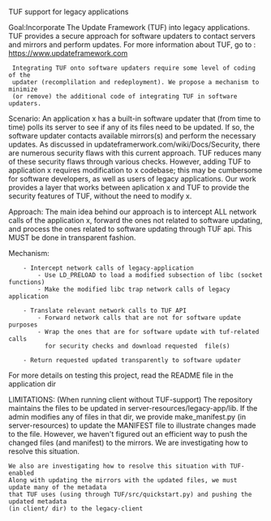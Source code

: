 TUF support for legacy applications

Goal:Incorporate The Update Framework (TUF) into legacy applications.
     TUF provides a secure approach for software updaters
     to contact servers and mirrors and perform updates. 
     For more information about TUF, go to : https://www.updateframework.com

     Integrating TUF onto software updaters require some level of coding of the  
     updater (recomplilation and redeployment). We propose a mechanism to minimize
     (or remove) the additional code of integrating TUF in software updaters.
 

Scenario: An application x has a built-in software updater that (from time to time) polls its server
          to see if any of its files need to be updated. If so, the software updater contacts available
	  mirrors(s) and perform the necessary updates. 
          As discussed in updateframerwork.com/wiki/Docs/Security, there are numerous security flaws with this current 
          approach. TUF reduces many of these security flaws through various checks. However, adding TUF to 
          application x requires modification to x codebase;  this may be cumbersome for software developers,
          as well as users of legacy applications. Our work provides a layer that works between aplication x and TUF
          to provide the security features of TUF, without the need to modify x.

Approach: The main idea behind our approach is to intercept ALL network calls of the application x, 
	  forward the ones not related to software updating, and process the ones related to software
	  updating through TUF api. This MUST be done in transparent fashion.

Mechanism:

		- Intercept network calls of legacy-application
			- Use LD_PRELOAD to load a modified subsection of libc (socket functions)
			- Make the modified libc trap network calls of legacy application
	
		- Translate relevant network calls to TUF API
			- Forward network calls that are not for software update purposes
			- Wrap the ones that are for software update with tuf-related calls 
			  for security checks and download requested  file(s)

		- Return requested updated transparently to software updater
		




For more details on testing this project, read the README file in the application dir



LIMITATIONS:
	(When running client without TUF-support)
	The repository maintains the files to be updated in server-resources/legacy-app/lib.
	If the admin modifies any of files in that dir, we provide make_manifest.py (in server-resources)
	to update the MANIFEST file to illustrate changes made to the file. However, we haven't figured
	out an efficient way to push the changed files (and manifest) to the mirrors. We are 
	investigating how to resolve this situation.
	
	We also are investigating how to resolve this situation with TUF-enabled
	Along with updating the mirrors with the updated files, we must  update many of the metadata 
	that TUF uses (using through TUF/src/quickstart.py) and pushing the updated metadata
	(in client/ dir) to the legacy-client
	
